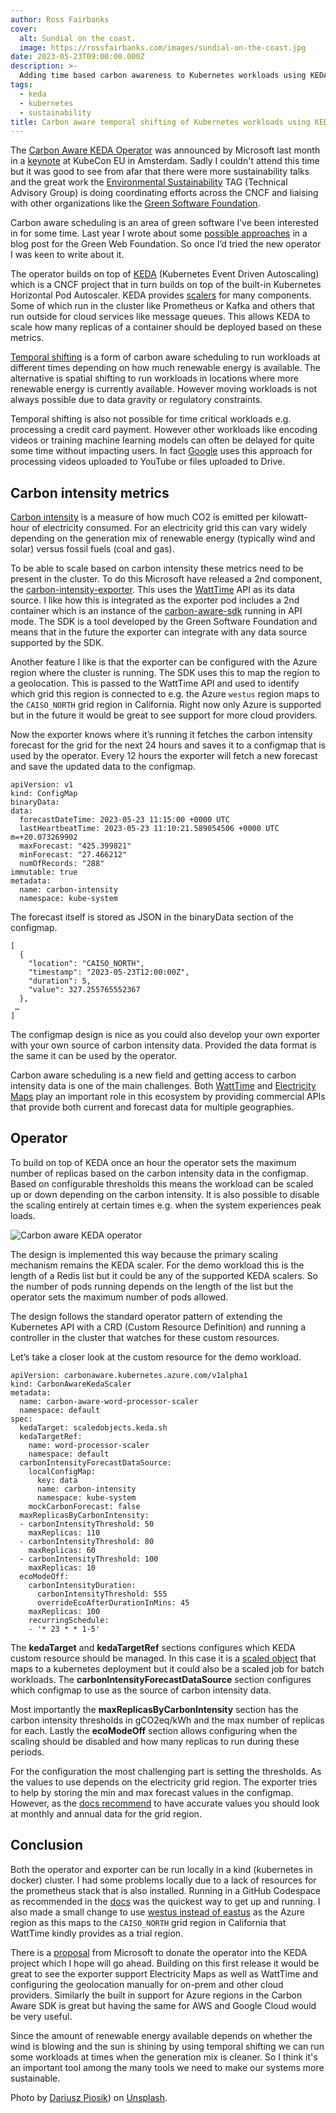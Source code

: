 ```yaml
---
author: Ross Fairbanks
cover:
  alt: Sundial on the coast.
  image: https://rossfairbanks.com/images/sundial-on-the-coast.jpg
date: 2023-05-23T09:00:00.000Z
description: >-
  Adding time based carbon awareness to Kubernetes workloads using KEDA.
tags:
  - keda
  - kubernetes
  - sustainability
title: Carbon aware temporal shifting of Kubernetes workloads using KEDA
---
```


The [Carbon Aware KEDA Operator](https://github.com/Azure/carbon-aware-keda-operator) was announced by Microsoft last month in a [keynote](https://www.youtube.com/watch?v=s7K7QkhWnFU&list=PLj6h78yzYM2PyrvCoOii4rAopBswfz1p7&index=6) at KubeCon EU in Amsterdam. Sadly I couldn't attend this time but it was good to see from afar that there were more sustainability talks and the great work the [Environmental Sustainability](https://github.com/cncf/tag-env-sustainability) TAG (Technical Advisory Group) is doing coordinating efforts across the CNCF and liaising with other organizations like the [Green Software Foundation](https://greensoftware.foundation/). 

Carbon aware scheduling is an area of green software I’ve been interested in for some time. Last year I wrote about some [possible approaches](https://www.thegreenwebfoundation.org/news/carbon-aware-scheduling-on-nomad-and-kubernetes/) in a blog post for the Green Web Foundation. So once I’d tried the new operator I was keen to write about it.

The operator builds on top of [KEDA](https://keda.sh/) (Kubernetes Event Driven Autoscaling) which is a CNCF project that in turn builds on top of the built-in Kubernetes Horizontal Pod Autoscaler. KEDA provides [scalers](https://keda.sh/docs/2.10/scalers/) for many components. Some of which run in the cluster like Prometheus or Kafka and others that run outside for cloud services like message queues. This allows KEDA to scale how many replicas of a container should be deployed based on these metrics.

[Temporal shifting](https://learn.greensoftware.foundation/carbon-awareness#temporal-shifting) is a form of carbon aware scheduling to run workloads at different times depending on how much renewable energy is available. The alternative is spatial shifting to run workloads in locations where more renewable energy is currently available. However moving workloads is not always possible due to data gravity or regulatory constraints.

Temporal shifting is also not possible for time critical workloads e.g. processing a credit card payment. However other workloads like encoding videos or training machine learning models can often be delayed for quite some time without impacting users. In fact [Google](https://blog.google/outreach-initiatives/sustainability/carbon-aware-computing-location/) uses this approach for processing videos uploaded to YouTube or files uploaded to Drive.

## Carbon intensity metrics

[Carbon intensity](https://learn.greensoftware.foundation/carbon-awareness#carbon-intensity) is a measure of how much CO2 is emitted per kilowatt-hour of electricity consumed. For an electricity grid this can vary widely depending on the generation mix of renewable energy (typically wind and solar) versus fossil fuels (coal and gas). 

To be able to scale based on carbon intensity these metrics need to be present in the cluster. To do this Microsoft have released a 2nd component, the [carbon-intensity-exporter](https://github.com/Azure/kubernetes-carbon-intensity-exporter/). This uses the [WattTime](https://www.watttime.org/) API as its data source. I like how this is integrated as the exporter pod includes a 2nd container which is an instance of the [carbon-aware-sdk](https://github.com/Green-Software-Foundation/carbon-aware-sdk) running in API mode. The SDK is a tool developed by the Green Software Foundation and means that in the future the exporter can integrate with any data source supported by the SDK. 

Another feature I like is that the exporter can be configured with the Azure region where the cluster is running. The SDK uses this to map the region to a geolocation. This is passed to the WattTime API and used to identify which grid this region is connected to e.g. the Azure `westus` region maps to the `CAISO_NORTH` grid region in California. Right now only Azure is supported but in the future it would be great to see support for more cloud providers.

Now the exporter knows where it’s running it fetches the carbon intensity forecast for the grid for the next 24 hours and saves it to a configmap that is used by the operator. Every 12 hours the exporter will fetch a new forecast and save the updated data to the configmap.

```
apiVersion: v1
kind: ConfigMap
binaryData:
data:
  forecastDateTime: 2023-05-23 11:15:00 +0000 UTC
  lastHeartbeatTime: 2023-05-23 11:10:21.589054506 +0000 UTC m=+20.073269902
  maxForecast: "425.399821"
  minForecast: "27.466212"
  numOfRecords: "288"
immutable: true
metadata:
  name: carbon-intensity
  namespace: kube-system
```

The forecast itself is stored as JSON in the binaryData section of the configmap.

```
[
  {
    "location": "CAISO_NORTH",
    "timestamp": "2023-05-23T12:00:00Z",
    "duration": 5,
    "value": 327.255765552367
  },
 …
]
```

 The configmap design is nice as you could also develop your own exporter with your own source of carbon intensity data. Provided the data format is the same it can be used by the operator.

Carbon aware scheduling is a new field and getting access to carbon intensity data is one of the main challenges. Both [WattTime](https://www.watttime.org/) and [Electricity Maps](https://www.electricitymaps.com/) play an important role in this ecosystem by providing commercial APIs that provide both current and forecast data for multiple geographies. 

## Operator

To build on top of KEDA once an hour the operator sets the maximum number of replicas based on the carbon intensity data in the configmap. Based on configurable thresholds this means the workload can be scaled up or down depending on the carbon intensity. It is also possible to disable the scaling entirely at certain times e.g. when the system experiences peak loads.

![Carbon aware KEDA operator](/images/carbon-aware-keda-operator-arch.png)

The design is implemented this way because the primary scaling mechanism remains the KEDA scaler. For the demo workload this is the length of a Redis list but it could be any of the supported KEDA scalers. So the number of pods running depends on the length of the list but the operator sets the maximum number of pods allowed.

The design follows the standard operator pattern of extending the Kubernetes API with a CRD (Custom Resource Definition) and running a controller in the cluster that watches for these custom resources.

Let’s take a closer look at the custom resource for the demo workload.

```
apiVersion: carbonaware.kubernetes.azure.com/v1alpha1
kind: CarbonAwareKedaScaler
metadata:
  name: carbon-aware-word-processor-scaler
  namespace: default
spec:
  kedaTarget: scaledobjects.keda.sh
  kedaTargetRef:
    name: word-processor-scaler
    namespace: default
  carbonIntensityForecastDataSource:
    localConfigMap:
      key: data
      name: carbon-intensity
      namespace: kube-system
    mockCarbonForecast: false
  maxReplicasByCarbonIntensity:
  - carbonIntensityThreshold: 50
    maxReplicas: 110
  - carbonIntensityThreshold: 80
    maxReplicas: 60
  - carbonIntensityThreshold: 100
    maxReplicas: 10
  ecoModeOff:
    carbonIntensityDuration:
      carbonIntensityThreshold: 555
      overrideEcoAfterDurationInMins: 45
    maxReplicas: 100
    recurringSchedule:
    - '* 23 * * 1-5'
```

The **kedaTarget** and **kedaTargetRef** sections configures which KEDA custom resource should be managed. In this case it is a [scaled object](https://keda.sh/docs/2.10/concepts/scaling-deployments/) that maps to a kubernetes deployment but it could also be a scaled job for batch workloads. The **carbonIntensityForecastDataSource** section configures which configmap to use as the source of carbon intensity data.

Most importantly the **maxReplicasByCarbonIntensity** section has the carbon intensity thresholds in gCO2eq/kWh and the max number of replicas for each. Lastly the **ecoModeOff** section allows configuring when the scaling should be disabled and how many replicas to run during these periods.

For the configuration the most challenging part is setting the thresholds. As the values to use depends on the electricity grid region. The exporter tries to help by storing the min and max forecast values in the configmap. However, as the [docs recommend](https://github.com/Azure/carbon-aware-keda-operator#how-do-i-set-the-carbon-intensity-thresholds-in-the-carbonawarekedascaler-crd) to have accurate values you should look at monthly and annual data for the grid region.  

## Conclusion

Both the operator and exporter can be run locally in a kind (kubernetes in docker) cluster. I had some problems locally due to a lack of resources for the prometheus stack that is also installed. Running in a GitHub Codespace as recommended in the [docs](https://github.com/Azure/carbon-aware-keda-operator/blob/main/demo/kind.md) was the quickest way to get up and running. I also made a small change to use [westus instead of eastus](https://github.com/Azure/kubernetes-carbon-intensity-exporter/issues/23) as the Azure region as this maps to the `CAISO_NORTH` grid region in California that WattTime kindly provides as a trial region.

There is a [proposal](https://github.com/kedacore/keda/issues/4463) from Microsoft to donate the operator into the KEDA project which I hope will go ahead. Building on this first release it would be great to see the exporter support Electricity Maps as well as WattTime and configuring the geolocation manually for on-prem and other cloud providers. Similarly the built in support for Azure regions in the Carbon Aware SDK is great but having the same for AWS and Google Cloud would be very useful.

Since the amount of renewable energy available depends on whether the wind is blowing and the sun is shining by using temporal shifting we can run some workloads at times when the generation mix is cleaner. So I think it's an important tool among the many tools we need to make our systems more sustainable.

Photo by [Dariusz Piosik](https://unsplash.com/ko/@dariuszpi)) on [Unsplash](https://unsplash.com/photos/Tl6XKz6I6wc).

